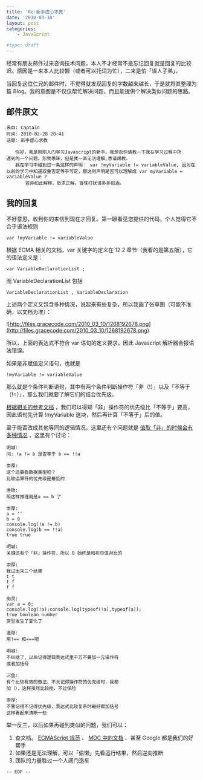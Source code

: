```yaml
---
title: 'Re:新手虚心求教'
date: '2010-03-10'
layout: post
categories:
    - JavaScript

#type: draft
---
```


经常有朋友邮件过来咨询技术问题，本人不才经常不是忘记回复就是回复的比较迟。原因是一来本人比较懒（或者可以托词为忙），二来是怕「误人子弟」。

当回复这位仁兄的邮件时，不觉得就发现回复的字数越来越长，于是就将其整理为篇 Blog。我的意图是不仅仅帮忙解决问题，而且能提供个解决类似问题的思路。


## 邮件原文

```
来自: Captain
时间: 2010-02-28 20:41
话题: 新手虚心求教

　　你好，我是刚刚入门学习Javascript的新手。我想向你请教一下我在学习过程中所
遇到的一个问题。恕我愚昧，但是我一直无法理解,恳请赐教。 
　　我在学习中碰到过一条这样的声明： var !myVariable != variableValue, 因为在
以前的学习中知道双重否定等于可定，那这则声明是否可以理解成 var myVariable = 
variableValue ?
       若非如此解释，恳求正解。冒昧打扰请多多包涵。
```


## 我的回复

不好意思，收到你的来信到现在才回复。第一眼看见您提供的代码，个人觉得它不合乎语法规则

    var !myVariable != variableValue

根据 ECMA 相关的文档，var 关键字的定义在 12.2 章节（我看的是第五版），它的语法定义是：

    var VariableDeclarationList ;

而 VariableDeclarationList 包括

    VariableDeclarationList , VariableDeclaration

上述两个定义又包含多种情况，说起来有些复杂，所以我画了张草图（可能不准确，以文档为准）：

![http://files.gracecode.com/2010_03_10/1268192678.png](http://files.gracecode.com/2010_03_10/1268192678.png)

所以，上面的表达式不符合 var 语句的定义要求，因此 Javascript 解析器会报语法错误。

如果是非赋值定义语句，也就是

    !myVariable != variableValue

那么就是个条件判断语句，其中有两个条件判断操作符「非（!）」以及「不等于（!=）」，那么我们就要了解它们的结合优先级。

 [根据相关的参考文档](http://www.codehouse.com/javascript/precedence/) ，我们可以得知「非」操作符的优先级比「不等于」要高，因此语句先计算 !myVariable 这块，然后再计算「不等于」后的值。

至于能否改成其他等同的逻辑情况，这里还有个问题就是 [值取「非」的时候会有多种情况](http://www.c-point.com/javascript_tutorial/jsoprNot.htm) ，这里有个讨论：

```
明城: 
问: !a != b 是否等于 b == !!a

崇厚: 
这个还要看数据类型吧？
比较运算符的优先级是最低的

渔隐: 
照这样推理就是a == b 了

崇厚: 
a = ''
b = 0
console.log(!a != b)
console.log(b == !!a)
true true

明城: 
关键还有个「非」操作符，所以 B 始终是和布尔值对比的

崇厚: 
我试出来三个结果
t t 
t f
f f

痴灵: 
var a = 0;
console.log(!a);console.log(typeof(!a),typeof(a));
true boolean number
类型发生了变化了

渔隐: 
用!== 和===吧

明城: 
不纠结了，以后记得逻辑表达式里千万不要加一元操作符
或者加括号

沉鱼: 
有个比较有效的做法，不太记得操作符的优先级时，我都
加（），这样虽然比较挫，不过保险

崇厚: 
不管记得不记得优先级，表达式比较复杂时最好都加括号
这样看起来清晰一些
```

举一反三，以后如果再碰到类似的问题，我们可以：

1. 查文档。 [ECMAScript 规范](http://en.wikipedia.org/wiki/ECMAScript) 、 [MDC 中的文档](https://developer.mozilla.org/en/JavaScript) 、甚至 Google 都是我们的好帮手
2. 如果还是无法理解，可以「偷懒」先看运行结果，然后逆向推断
3. 团队的力量胜过一个人闭门造车

`-- EOF --`
